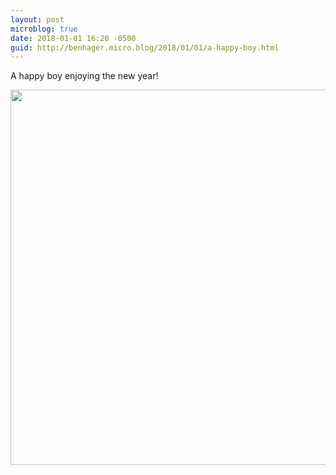```yaml
---
layout: post
microblog: true
date: 2018-01-01 16:20 -0500
guid: http://benhager.micro.blog/2018/01/01/a-happy-boy.html
---
```

A happy boy enjoying the new year!

<img src="http://hager.blog/uploads/2018/29c67c15ba.jpg" width="599" height="600" />
